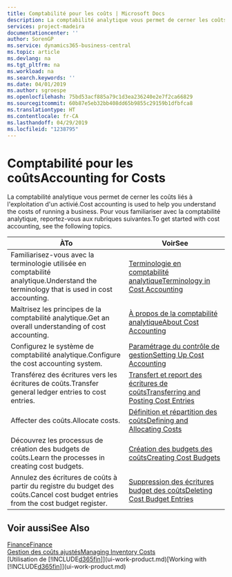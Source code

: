 ```yaml
---
title: Comptabilité pour les coûts | Microsoft Docs
description: La comptabilité analytique vous permet de cerner les coûts liés à l'exploitation d'un activié. Pour vous familiariser avec la comptabilité analytique, reportez-vous aux rubriques suivantes.
services: project-madeira
documentationcenter: ''
author: SorenGP
ms.service: dynamics365-business-central
ms.topic: article
ms.devlang: na
ms.tgt_pltfrm: na
ms.workload: na
ms.search.keywords: ''
ms.date: 04/01/2019
ms.author: sgroespe
ms.openlocfilehash: 75bd53acf885a79c1d3ea236240e2e7f2ca66829
ms.sourcegitcommit: 60b87e5eb32bb408dd65b9855c29159b1dfbfca8
ms.translationtype: HT
ms.contentlocale: fr-CA
ms.lasthandoff: 04/29/2019
ms.locfileid: "1238795"
---
```

# <a name="accounting-for-costs"></a><span data-ttu-id="22b91-104">Comptabilité pour les coûts</span><span class="sxs-lookup"><span data-stu-id="22b91-104">Accounting for Costs</span></span>
<span data-ttu-id="22b91-105">La comptabilité analytique vous permet de cerner les coûts liés à l'exploitation d'un activié.</span><span class="sxs-lookup"><span data-stu-id="22b91-105">Cost accounting is used to help you understand the costs of running a business.</span></span> <span data-ttu-id="22b91-106">Pour vous familiariser avec la comptabilité analytique, reportez-vous aux rubriques suivantes.</span><span class="sxs-lookup"><span data-stu-id="22b91-106">To get started with cost accounting, see the following topics.</span></span>  

|<span data-ttu-id="22b91-107">À</span><span class="sxs-lookup"><span data-stu-id="22b91-107">To</span></span>|<span data-ttu-id="22b91-108">Voir</span><span class="sxs-lookup"><span data-stu-id="22b91-108">See</span></span>|  
|--------|---------|  
|<span data-ttu-id="22b91-109">Familiarisez-vous avec la terminologie utilisée en comptabilité analytique.</span><span class="sxs-lookup"><span data-stu-id="22b91-109">Understand the terminology that is used in cost accounting.</span></span>|[<span data-ttu-id="22b91-110">Terminologie en comptabilité analytique</span><span class="sxs-lookup"><span data-stu-id="22b91-110">Terminology in Cost Accounting</span></span>](finance-terminology-in-cost-accounting.md)|  
|<span data-ttu-id="22b91-111">Maîtrisez les principes de la comptabilité analytique.</span><span class="sxs-lookup"><span data-stu-id="22b91-111">Get an overall understanding of cost accounting.</span></span>|[<span data-ttu-id="22b91-112">À propos de la comptabilité analytique</span><span class="sxs-lookup"><span data-stu-id="22b91-112">About Cost Accounting</span></span>](finance-about-cost-accounting.md)|  
|<span data-ttu-id="22b91-113">Configurez le système de comptabilité analytique.</span><span class="sxs-lookup"><span data-stu-id="22b91-113">Configure the cost accounting system.</span></span>|[<span data-ttu-id="22b91-114">Paramétrage du contrôle de gestion</span><span class="sxs-lookup"><span data-stu-id="22b91-114">Setting Up Cost Accounting</span></span>](finance-set-up-cost-accounting.md)|  
|<span data-ttu-id="22b91-115">Transférez des écritures vers les écritures de coûts.</span><span class="sxs-lookup"><span data-stu-id="22b91-115">Transfer general ledger entries to cost entries.</span></span>|[<span data-ttu-id="22b91-116">Transfert et report des écritures de coûts</span><span class="sxs-lookup"><span data-stu-id="22b91-116">Transferring and Posting Cost Entries</span></span>](finance-transfer-and-post-cost-entries.md)|  
|<span data-ttu-id="22b91-117">Affecter des coûts.</span><span class="sxs-lookup"><span data-stu-id="22b91-117">Allocate costs.</span></span>|[<span data-ttu-id="22b91-118">Définition et répartition des coûts</span><span class="sxs-lookup"><span data-stu-id="22b91-118">Defining and Allocating Costs</span></span>](finance-define-and-allocate-costs.md)|  
|<span data-ttu-id="22b91-119">Découvrez les processus de création des budgets de coûts.</span><span class="sxs-lookup"><span data-stu-id="22b91-119">Learn the processes in creating cost budgets.</span></span>|[<span data-ttu-id="22b91-120">Création des budgets des coûts</span><span class="sxs-lookup"><span data-stu-id="22b91-120">Creating Cost Budgets</span></span>](finance-create-cost-budgets.md)|
|<span data-ttu-id="22b91-121">Annulez des écritures de coûts à partir du registre du budget des coûts.</span><span class="sxs-lookup"><span data-stu-id="22b91-121">Cancel cost budget entries from the cost budget register.</span></span>|[<span data-ttu-id="22b91-122">Suppression des écritures budget des coûts</span><span class="sxs-lookup"><span data-stu-id="22b91-122">Deleting Cost Budget Entries</span></span>](finance-how-to-delete-cost-budget-entries.md)| 


## <a name="see-also"></a><span data-ttu-id="22b91-123">Voir aussi</span><span class="sxs-lookup"><span data-stu-id="22b91-123">See Also</span></span>  
[<span data-ttu-id="22b91-124">Finance</span><span class="sxs-lookup"><span data-stu-id="22b91-124">Finance</span></span>](finance.md)  
[<span data-ttu-id="22b91-125">Gestion des coûts ajustés</span><span class="sxs-lookup"><span data-stu-id="22b91-125">Managing Inventory Costs</span></span>](finance-manage-inventory-costs.md)  
<span data-ttu-id="22b91-126">[Utilisation de [!INCLUDE[d365fin](includes/d365fin_md.md)]](ui-work-product.md)</span><span class="sxs-lookup"><span data-stu-id="22b91-126">[Working with [!INCLUDE[d365fin](includes/d365fin_md.md)]](ui-work-product.md)</span></span>

